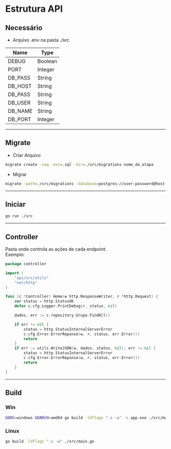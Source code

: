 # Estrutura API

## Necessário

- Arquivo .env na pasta ./src

| Name    | Type    |
|---------|---------|
| DEBUG   | Boolean |
| PORT    | Integer |
| DB_PASS | String  |
| DB_HOST | String  |
| DB_PASS | String  |
| DB_USER | String  |
| DB_NAME | String  |
| DB_PORT | Integer |
---
## Migrate
 - Criar Arquivo
```bash
migrate create -seq -ext=.sql -dir=./src/migrations nome_da_etapa
 ```
- Migrar
```bash
migrate -path=./src/migrations -database=postgres://user:password@host:port/dbname up
``` 
---
## Iniciar
```bash
go run ./src
```
---
## Controller
Pasta onde controla as ações de cada endpoint.<br>
Exemplo:
```go
package controller

import (
	"api/src/utils"
	"net/http"
)

func (c *Controller) Home(w http.ResponseWriter, r *http.Request) {
	var status = http.StatusOK
	defer c.cfg.Logger.PrintDebug(r, status, nil)

	dados, err := c.repository.Grupo.FindAll()

	if err != nil {
		status = http.StatusInternalServerError
		c.cfg.Error.ErrorReponse(w, r, status, err.Error())
		return
	}
	if err := utils.WriteJSON(w, dados, status, nil); err != nil {
		status = http.StatusInternalServerError
		c.cfg.Error.ErrorReponse(w, r, status, err.Error())
		return
	}
}

```
---
## Build
### Win
```bash
GOOS=windows GOARCH=amd64 go build -ldflags "-s -w" -o app.exe ./src/main.go 
```
### Linux
```bash
go build -ldflags "-s -w" ./src/main.go 
```



